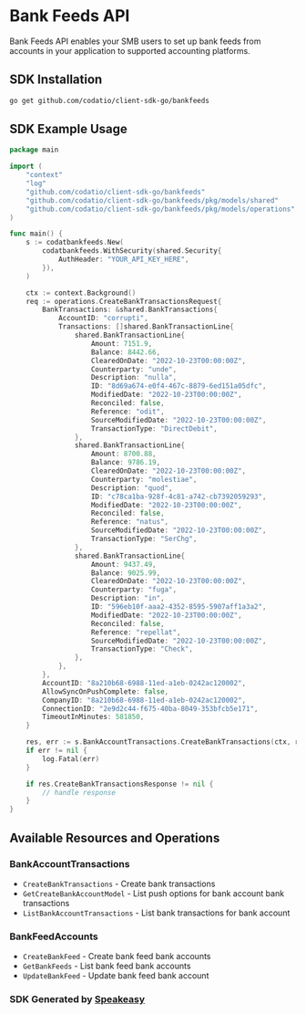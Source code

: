 # Bank Feeds API

Bank Feeds API enables your SMB users to set up bank feeds from accounts in your application to supported accounting platforms.

<!-- Start SDK Installation -->
## SDK Installation

```bash
go get github.com/codatio/client-sdk-go/bankfeeds
```
<!-- End SDK Installation -->

## SDK Example Usage
<!-- Start SDK Example Usage -->
```go
package main

import (
    "context"
    "log"
    "github.com/codatio/client-sdk-go/bankfeeds"
    "github.com/codatio/client-sdk-go/bankfeeds/pkg/models/shared"
    "github.com/codatio/client-sdk-go/bankfeeds/pkg/models/operations"
)

func main() {
    s := codatbankfeeds.New(
        codatbankfeeds.WithSecurity(shared.Security{
            AuthHeader: "YOUR_API_KEY_HERE",
        }),
    )

    ctx := context.Background()    
    req := operations.CreateBankTransactionsRequest{
        BankTransactions: &shared.BankTransactions{
            AccountID: "corrupti",
            Transactions: []shared.BankTransactionLine{
                shared.BankTransactionLine{
                    Amount: 7151.9,
                    Balance: 8442.66,
                    ClearedOnDate: "2022-10-23T00:00:00Z",
                    Counterparty: "unde",
                    Description: "nulla",
                    ID: "8d69a674-e0f4-467c-8879-6ed151a05dfc",
                    ModifiedDate: "2022-10-23T00:00:00Z",
                    Reconciled: false,
                    Reference: "odit",
                    SourceModifiedDate: "2022-10-23T00:00:00Z",
                    TransactionType: "DirectDebit",
                },
                shared.BankTransactionLine{
                    Amount: 8700.88,
                    Balance: 9786.19,
                    ClearedOnDate: "2022-10-23T00:00:00Z",
                    Counterparty: "molestiae",
                    Description: "quod",
                    ID: "c78ca1ba-928f-4c81-a742-cb7392059293",
                    ModifiedDate: "2022-10-23T00:00:00Z",
                    Reconciled: false,
                    Reference: "natus",
                    SourceModifiedDate: "2022-10-23T00:00:00Z",
                    TransactionType: "SerChg",
                },
                shared.BankTransactionLine{
                    Amount: 9437.49,
                    Balance: 9025.99,
                    ClearedOnDate: "2022-10-23T00:00:00Z",
                    Counterparty: "fuga",
                    Description: "in",
                    ID: "596eb10f-aaa2-4352-8595-5907aff1a3a2",
                    ModifiedDate: "2022-10-23T00:00:00Z",
                    Reconciled: false,
                    Reference: "repellat",
                    SourceModifiedDate: "2022-10-23T00:00:00Z",
                    TransactionType: "Check",
                },
            },
        },
        AccountID: "8a210b68-6988-11ed-a1eb-0242ac120002",
        AllowSyncOnPushComplete: false,
        CompanyID: "8a210b68-6988-11ed-a1eb-0242ac120002",
        ConnectionID: "2e9d2c44-f675-40ba-8049-353bfcb5e171",
        TimeoutInMinutes: 581850,
    }

    res, err := s.BankAccountTransactions.CreateBankTransactions(ctx, req)
    if err != nil {
        log.Fatal(err)
    }

    if res.CreateBankTransactionsResponse != nil {
        // handle response
    }
}
```
<!-- End SDK Example Usage -->

<!-- Start SDK Available Operations -->
## Available Resources and Operations


### BankAccountTransactions

* `CreateBankTransactions` - Create bank transactions
* `GetCreateBankAccountModel` - List push options for bank account bank transactions
* `ListBankAccountTransactions` - List bank transactions for bank account

### BankFeedAccounts

* `CreateBankFeed` - Create bank feed bank accounts
* `GetBankFeeds` - List bank feed bank accounts
* `UpdateBankFeed` - Update bank feed bank account
<!-- End SDK Available Operations -->

### SDK Generated by [Speakeasy](https://docs.speakeasyapi.dev/docs/using-speakeasy/client-sdks)

